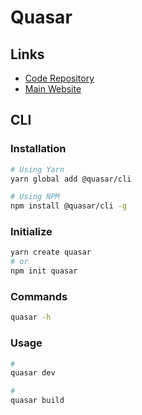 # Quasar

## Links

- [Code Repository](https://github.com/quasarframework/quasar)
- [Main Website](https://quasar.dev)

## CLI

### Installation

```sh
# Using Yarn
yarn global add @quasar/cli

# Using NPM
npm install @quasar/cli -g
```

### Initialize

```sh
yarn create quasar
# or
npm init quasar
```

### Commands

```sh
quasar -h
```

### Usage

```sh
#
quasar dev

#
quasar build
```
